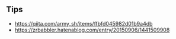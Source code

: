 ## Tips

- https://qiita.com/army_sh/items/ffbfd045982d01b9a4db
- https://zrbabbler.hatenablog.com/entry/20150906/1441509908
